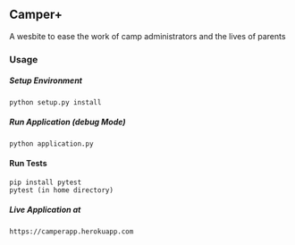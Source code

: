 ## Camper+

A wesbite to ease the work of camp administrators and the lives of parents

### Usage

##### Setup Environment
    python setup.py install

##### Run Application (debug Mode)
    python application.py
    
#### Run Tests
    pip install pytest
    pytest (in home directory)

##### Live Application at
    https://camperapp.herokuapp.com
